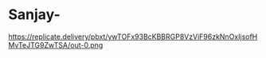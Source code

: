 # Sanjay-
https://replicate.delivery/pbxt/ywTOFx93BcKBBRGP8VzViF96zkNnOxIjsofHMvTeJTG9ZwTSA/out-0.png
